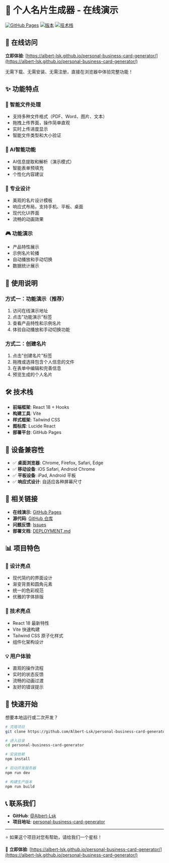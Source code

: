 # 🎯 个人名片生成器 - 在线演示

[![GitHub Pages](https://img.shields.io/badge/GitHub%20Pages-在线演示-brightgreen)](https://albert-lsk.github.io/personal-business-card-generator/)
[![版本](https://img.shields.io/badge/版本-v2.0.0-blue)](https://github.com/Albert-Lsk/personal-business-card-generator)
[![技术栈](https://img.shields.io/badge/技术栈-React%2018-61dafb)](https://reactjs.org/)

## 🚀 在线访问

**立即体验**: [https://albert-lsk.github.io/personal-business-card-generator/](https://albert-lsk.github.io/personal-business-card-generator/)

无需下载、无需安装、无需注册，直接在浏览器中体验完整功能！

## ✨ 功能特点

### 📄 智能文件处理
- 支持多种文件格式（PDF、Word、图片、文本）
- 拖拽上传界面，操作简单直观
- 实时上传进度显示
- 智能文件类型和大小验证

### 🤖 AI智能功能
- AI信息提取和解析（演示模式）
- 智能表单预填充
- 个性化内容建议

### 🎨 专业设计
- 美观的名片设计模板
- 响应式布局，支持手机、平板、桌面
- 现代化UI界面
- 流畅的动画效果

### 🎮 功能演示
- 产品特性展示
- 示例名片轮播
- 自动播放和手动切换
- 数据统计展示

## 🎯 使用说明

### 方式一：功能演示（推荐）
1. 访问在线演示地址
2. 点击"功能演示"标签
3. 查看产品特性和示例名片
4. 体验自动播放和手动切换功能

### 方式二：创建名片
1. 点击"创建名片"标签
2. 拖拽或选择包含个人信息的文件
3. 在表单中编辑和完善信息
4. 预览生成的个人名片

## 🛠️ 技术栈

- **前端框架**: React 18 + Hooks
- **构建工具**: Vite
- **样式框架**: Tailwind CSS
- **图标库**: Lucide React
- **部署平台**: GitHub Pages

## 📱 设备兼容性

- ✅ **桌面浏览器**: Chrome, Firefox, Safari, Edge
- ✅ **移动设备**: iOS Safari, Android Chrome
- ✅ **平板设备**: iPad, Android 平板
- ✅ **响应式设计**: 自适应各种屏幕尺寸

## 🔗 相关链接

- **在线演示**: [GitHub Pages](https://albert-lsk.github.io/personal-business-card-generator/)
- **源代码**: [GitHub 仓库](https://github.com/Albert-Lsk/personal-business-card-generator)
- **问题反馈**: [Issues](https://github.com/Albert-Lsk/personal-business-card-generator/issues)
- **部署文档**: [DEPLOYMENT.md](https://github.com/Albert-Lsk/personal-business-card-generator/blob/main/DEPLOYMENT.md)

## 📊 项目特色

### 🎨 设计亮点
- 现代简约的界面设计
- 渐变背景和圆角元素
- 统一的色彩规范
- 优雅的字体排版

### 🚀 技术亮点
- React 18 最新特性
- Vite 快速构建
- Tailwind CSS 原子化样式
- 组件化架构设计

### 💡 用户体验
- 直观的操作流程
- 实时的状态反馈
- 流畅的动画过渡
- 友好的错误提示

## 🎉 快速开始

想要本地运行或二次开发？

```bash
# 克隆项目
git clone https://github.com/Albert-Lsk/personal-business-card-generator.git

# 进入目录
cd personal-business-card-generator

# 安装依赖
npm install

# 启动开发服务器
npm run dev

# 构建生产版本
npm run build
```

## 📞 联系我们

- **GitHub**: [@Albert-Lsk](https://github.com/Albert-Lsk)
- **项目地址**: [personal-business-card-generator](https://github.com/Albert-Lsk/personal-business-card-generator)

---

⭐ 如果这个项目对您有帮助，请给我们一个星标！

🔗 **立即体验**: [https://albert-lsk.github.io/personal-business-card-generator/](https://albert-lsk.github.io/personal-business-card-generator/)
